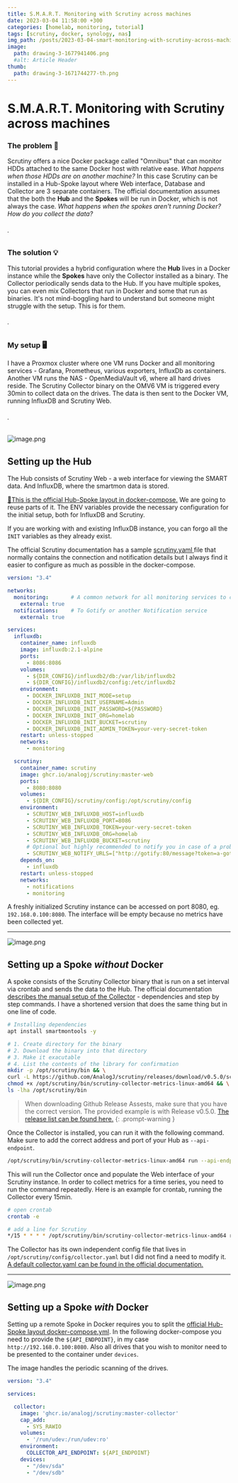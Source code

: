 ```yaml
---
title: S.M.A.R.T. Monitoring with Scrutiny across machines
date: 2023-03-04 11:58:00 +300
categories: [homelab, monitoring, tutorial]
tags: [scrutiny, docker, synology, nas]
img_path: /posts/2023-03-04-smart-monitoring-with-scrutiny-across-machines/
image:
  path: drawing-3-1677941406.png
  #alt: Article Header
thumb:
  path: drawing-3-1671744277-th.png
---
```


# S.M.A.R.T. Monitoring with Scrutiny across machines

### The problem 🤔
Scrutiny offers a nice Docker package called "Omnibus" that can monitor HDDs attached to the same Docker host with relative ease. _What happens when those HDDs are on another machine?_ In this case Scrutiny can be installed in a Hub-Spoke layout where Web interface, Database and Collector are 3 separate containers. The official documentation assumes that the both the **Hub** and the **Spokes** will be run in Docker, which is not always the case. _What happens when the spokes aren't running Docker? How do you collect the data?_

###### .

### The solution 💡
This tutorial provides a hybrid configuration where the **Hub** lives in a Docker instance while the __Spokes__ have only the Collector installed as a binary. The Collector periodically sends data to the Hub. If you have multiple spokes, you can even mix Collectors that run in Docker and some that run as binaries. It's not mind-boggling hard to understand but someone might struggle with the setup. This is for them.

###### .

### My setup 🖥️
I have a Proxmox cluster where one VM runs Docker and all monitoring services - Grafana, Prometheus, various exporters, InfluxDb as containers. Another VM runs the NAS - OpenMediaVault v6, where all hard drives reside. The Scrutiny Collector binary on the OMV6 VM is triggered every 30min to collect data on the drives. The data is then sent to the Docker VM, running InfluxDB and Scrutiny Web.

###### .

![image.png](drawing-3-1671744714.png)

## Setting up the Hub

The Hub consists of Scrutiny Web - a web interface for viewing the SMART data. And InfluxDB, where the smartmon data is stored.

[🔗This is the official Hub-Spoke layout in docker-compose.](https://github.com/AnalogJ/scrutiny/blob/master/docker/example.hubspoke.docker-compose.yml) We are going to reuse parts of it. The ENV variables provide the necessary configuration for the initial setup, both for InfluxDB and Scrutiny.

If you are working with and existing InfluxDB instance, you can forgo all the `INIT` variables as they already exist.

The official Scrutiny documentation has a sample [scrutiny.yaml ](https://github.com/AnalogJ/scrutiny/blob/master/example.scrutiny.yaml)file that normally contains the connection and notification details but I always find it easier to configure as much as possible in the docker-compose.

```yaml
version: "3.4"

networks:
  monitoring:       # A common network for all monitoring services to communicate into
    external: true
  notifications:    # To Gotify or another Notification service
    external: true

services:
  influxdb:
    container_name: influxdb
    image: influxdb:2.1-alpine
    ports:
      - 8086:8086
    volumes:
      - ${DIR_CONFIG}/influxdb2/db:/var/lib/influxdb2
      - ${DIR_CONFIG}/influxdb2/config:/etc/influxdb2
    environment:
      - DOCKER_INFLUXDB_INIT_MODE=setup
      - DOCKER_INFLUXDB_INIT_USERNAME=Admin
      - DOCKER_INFLUXDB_INIT_PASSWORD=${PASSWORD}
      - DOCKER_INFLUXDB_INIT_ORG=homelab
      - DOCKER_INFLUXDB_INIT_BUCKET=scrutiny
      - DOCKER_INFLUXDB_INIT_ADMIN_TOKEN=your-very-secret-token
    restart: unless-stopped
    networks:
      - monitoring

  scrutiny:
    container_name: scrutiny
    image: ghcr.io/analogj/scrutiny:master-web
    ports:
      - 8080:8080
    volumes:
      - ${DIR_CONFIG}/scrutiny/config:/opt/scrutiny/config
    environment:
      - SCRUTINY_WEB_INFLUXDB_HOST=influxdb
      - SCRUTINY_WEB_INFLUXDB_PORT=8086
      - SCRUTINY_WEB_INFLUXDB_TOKEN=your-very-secret-token
      - SCRUTINY_WEB_INFLUXDB_ORG=homelab
      - SCRUTINY_WEB_INFLUXDB_BUCKET=scrutiny
      # Optional but highly recommended to notify you in case of a problem
      - SCRUTINY_WEB_NOTIFY_URLS=["http://gotify:80/message?token=a-gotify-token"]
    depends_on:
      - influxdb
    restart: unless-stopped
    networks:
      - notifications
      - monitoring
```

A freshly initialized Scrutiny instance can be accessed on port 8080, eg. `192.168.0.100:8080`. The interface will be empty because no metrics have been collected yet.

---

![image.png](drawing-3-1671744208.png)

## Setting up a Spoke ***without*** Docker

A spoke consists of the Scrutiny Collector binary that is run on a set interval via crontab and sends the data to the Hub. The official documentation [describes the manual setup of the Collector](https://github.com/AnalogJ/scrutiny/blob/master/docs/INSTALL_MANUAL.md#collector) - dependencies and step by step commands. I have a shortened version that does the same thing but in one line of code.

```bash
# Installing dependencies
apt install smartmontools -y 

# 1. Create directory for the binary
# 2. Download the binary into that directory
# 3. Make it exacutable
# 4. List the contents of the library for confirmation
mkdir -p /opt/scrutiny/bin && \
curl -L https://github.com/AnalogJ/scrutiny/releases/download/v0.5.0/scrutiny-collector-metrics-linux-amd64 > /opt/scrutiny/bin/scrutiny-collector-metrics-linux-amd64 && \
chmod +x /opt/scrutiny/bin/scrutiny-collector-metrics-linux-amd64 && \
ls -lha /opt/scrutiny/bin
```

> When downloading Github Release Assests, make sure that you have the correct version. The provided example is with Release v0.5.0. [The release list can be found here.](https://github.com/analogj/scrutiny/releases)
{: .prompt-warning }

Once the Collector is installed, you can run it with the following command. Make sure to add the correct address and port of your Hub as `--api-endpoint`.

```bash
/opt/scrutiny/bin/scrutiny-collector-metrics-linux-amd64 run --api-endpoint "http://192.168.0.100:8080"
```

This will run the Collector once and populate the Web interface of your Scrutiny instance. In order to collect metrics for a time series, you need to run the command repeatedly. Here is an example for crontab, running the Collector every 15min.

```bash
# open crontab
crontab -e

# add a line for Scrutiny
*/15 * * * * /opt/scrutiny/bin/scrutiny-collector-metrics-linux-amd64 run --api-endpoint "http://192.168.0.100:8080"
```

The Collector has its own independent config file that lives in `/opt/scrutiny/config/collector.yaml` but I did not find a need to modify it. [A default collector.yaml can be found in the official documentation.](https://github.com/AnalogJ/scrutiny/blob/master/example.collector.yaml)

---

![image.png](drawing-3-1671744277.png)

## Setting up a Spoke ***with*** Docker

Setting up a remote Spoke in Docker requires you to split the [official Hub-Spoke layout docker-compose.yml](https://github.com/AnalogJ/scrutiny/blob/master/docker/example.hubspoke.docker-compose.yml). In the following docker-compose you need to provide the `${API_ENDPOINT}`, in my case `http://192.168.0.100:8080`. Also all drives that you wish to monitor need to be presented to the container under `devices`.

The image handles the periodic scanning of the drives.

```yaml
version: "3.4"

services:

  collector:
    image: 'ghcr.io/analogj/scrutiny:master-collector'
    cap_add:
      - SYS_RAWIO
    volumes:
      - '/run/udev:/run/udev:ro'
    environment:
      COLLECTOR_API_ENDPOINT: ${API_ENDPOINT}
    devices:
      - "/dev/sda"
      - "/dev/sdb"
```